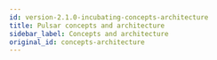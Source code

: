 ```yaml
---
id: version-2.1.0-incubating-concepts-architecture
title: Pulsar concepts and architecture
sidebar_label: Concepts and architecture
original_id: concepts-architecture
---
```











